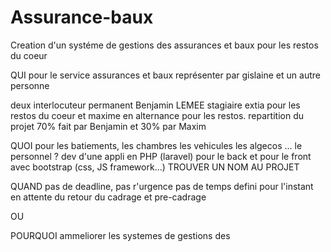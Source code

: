 # Assurance-baux
Creation d'un systéme de gestions des assurances et baux pour les restos du coeur


QUI
pour le service assurances et baux représenter par gislaine et un autre personne

deux interlocuteur permanent Benjamin LEMEE stagiaire extia pour les restos du coeur et maxime en alternance pour les restos.
repartition du projet 70% fait par Benjamin et 30% par Maxim

QUOI
pour les batiements, les chambres les vehicules les algecos ... le personnel ?
dev d'une appli en PHP (laravel) pour le back et pour le front avec bootstrap (css, JS framework...)
        TROUVER UN NOM AU PROJET
        
QUAND
pas de deadline, pas r'urgence pas de temps defini pour l'instant en attente du retour du cadrage et pre-cadrage


OU


POURQUOI
ammeliorer les systemes de gestions des
